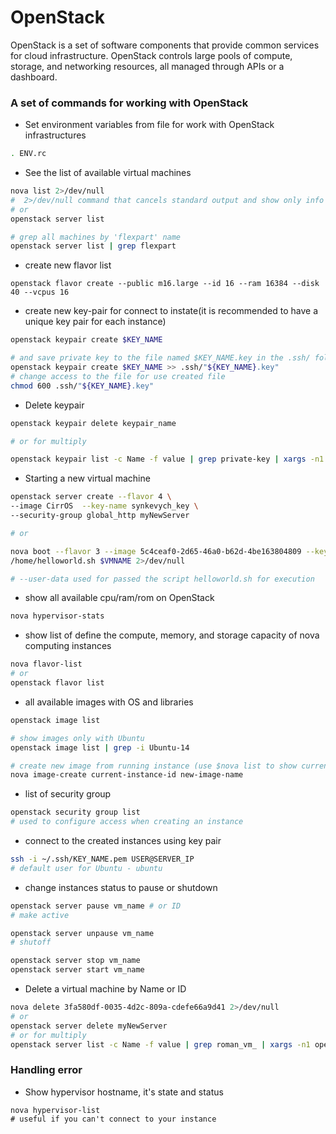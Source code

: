 # OpenStack

OpenStack is a set of software components that provide common services for cloud infrastructure. OpenStack controls large pools of compute, storage, and networking resources, all managed through APIs or a dashboard.

### A set of commands for working with OpenStack

- Set environment variables from file for work with OpenStack infrastructures

```bash
. ENV.rc
```

- See the list of available virtual machines

```bash
nova list 2>/dev/null
#  2>/dev/null command that cancels standard output and show only info about running VM
# or
openstack server list

# grep all machines by 'flexpart' name 
openstack server list | grep flexpart
```

- create new flavor list

`openstack flavor create --public m16.large --id 16 --ram 16384 --disk 40 --vcpus 16`

- create new key-pair for connect to instate(it is recommended to have a unique key pair for each instance)

```bash
openstack keypair create $KEY_NAME

# and save private key to the file named $KEY_NAME.key in the .ssh/ folder
openstack keypair create $KEY_NAME >> .ssh/"${KEY_NAME}.key"
# change access to the file for use created file
chmod 600 .ssh/"${KEY_NAME}.key"
```

- Delete keypair

```bash
openstack keypair delete keypair_name

# or for multiply

openstack keypair list -c Name -f value | grep private-key | xargs -n1 openstack keypair delete
```

- Starting a new virtual machine

```bash
openstack server create --flavor 4 \
--image CirrOS  --key-name synkevych_key \
--security-group global_http myNewServer

# or

nova boot --flavor 3 --image 5c4ceaf0-2d65-46a0-b62d-4be163804809 --key-name cloud_key --security-groups d134acb2-e6bc-4c82-a294-9617fdf7bf07 --user-data \
/home/helloworld.sh $VMNAME 2>/dev/null

# --user-data used for passed the script helloworld.sh for execution
```

- show all available cpu/ram/rom on OpenStack

```bash
nova hypervisor-stats
```

- show list of define the compute, memory, and storage capacity of nova computing instances

```bash
nova flavor-list
# or
openstack flavor list
```

- all available images with OS and libraries

```bash
openstack image list

# show images only with Ubuntu
openstack image list | grep -i Ubuntu-14

# create new image from running instance (use $nova list to show current images)
nova image-create current-instance-id new-image-name
```

- list of security group

```bash
openstack security group list
# used to configure access when creating an instance
```

- connect to the created instances using key pair

```bash
ssh -i ~/.ssh/KEY_NAME.pem USER@SERVER_IP
# default user for Ubuntu - ubuntu
```

- change instances status to pause or shutdown

```bash
openstack server pause vm_name # or ID
# make active

openstack server unpause vm_name
# shutoff

openstack server stop vm_name
openstack server start vm_name
```

- Delete a virtual machine by Name or ID

```bash
nova delete 3fa580df-0035-4d2c-809a-cdefe66a9d41 2>/dev/null
# or
openstack server delete myNewServer
# or for multiply
openstack server list -c Name -f value | grep roman_vm_ | xargs -n1 openstack server delete
```

### Handling error

- Show hypervisor hostname, it's state and status

```bashсистеми
nova hypervisor-list
# useful if you can't connect to your instance
```
